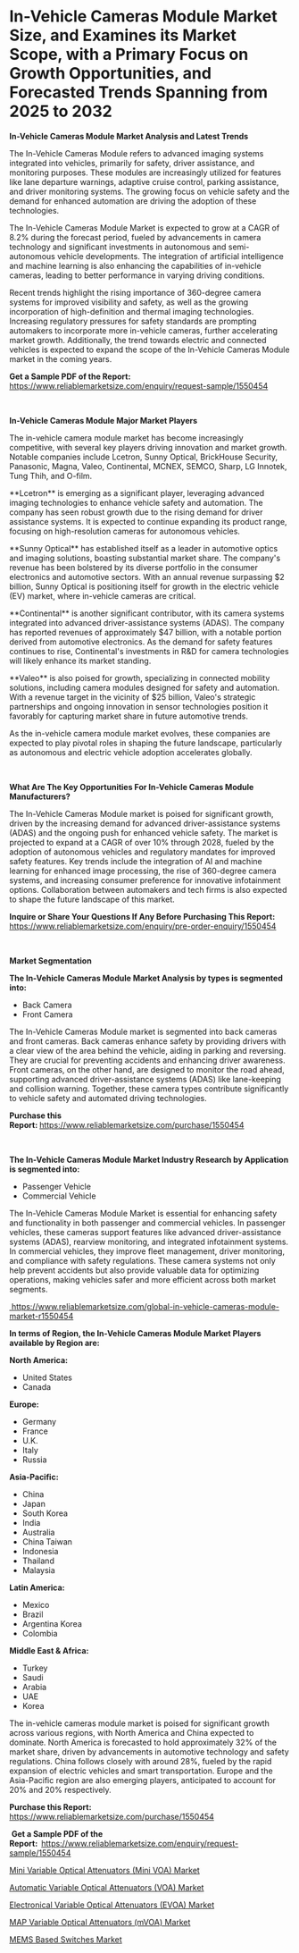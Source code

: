 <p><h1>In-Vehicle Cameras Module Market Size, and Examines its Market Scope, with a Primary Focus on Growth Opportunities, and Forecasted Trends Spanning from 2025 to 2032</h1></p><p><strong>In-Vehicle Cameras Module Market Analysis and Latest Trends</strong></p>
<p><p>The In-Vehicle Cameras Module refers to advanced imaging systems integrated into vehicles, primarily for safety, driver assistance, and monitoring purposes. These modules are increasingly utilized for features like lane departure warnings, adaptive cruise control, parking assistance, and driver monitoring systems. The growing focus on vehicle safety and the demand for enhanced automation are driving the adoption of these technologies.</p><p>The In-Vehicle Cameras Module Market is expected to grow at a CAGR of 8.2% during the forecast period, fueled by advancements in camera technology and significant investments in autonomous and semi-autonomous vehicle developments. The integration of artificial intelligence and machine learning is also enhancing the capabilities of in-vehicle cameras, leading to better performance in varying driving conditions.</p><p>Recent trends highlight the rising importance of 360-degree camera systems for improved visibility and safety, as well as the growing incorporation of high-definition and thermal imaging technologies. Increasing regulatory pressures for safety standards are prompting automakers to incorporate more in-vehicle cameras, further accelerating market growth. Additionally, the trend towards electric and connected vehicles is expected to expand the scope of the In-Vehicle Cameras Module market in the coming years.</p></p>
<p><strong>Get a Sample PDF of the Report:&nbsp;</strong> <a href="https://www.reliablemarketsize.com/enquiry/request-sample/1550454?utm_campaign=1143&utm_medium=2&utm_source=Github&utm_content=ia&utm_term=06042025&utm_id=in-vehicle-cameras-module">https://www.reliablemarketsize.com/enquiry/request-sample/1550454</a></p>
<p>&nbsp;</p>
<p><strong>In-Vehicle Cameras Module Major Market Players</strong></p>
<p><p>The in-vehicle camera module market has become increasingly competitive, with several key players driving innovation and market growth. Notable companies include Lcetron, Sunny Optical, BrickHouse Security, Panasonic, Magna, Valeo, Continental, MCNEX, SEMCO, Sharp, LG Innotek, Tung Thih, and O-film.</p><p>**Lcetron** is emerging as a significant player, leveraging advanced imaging technologies to enhance vehicle safety and automation. The company has seen robust growth due to the rising demand for driver assistance systems. It is expected to continue expanding its product range, focusing on high-resolution cameras for autonomous vehicles.</p><p>**Sunny Optical** has established itself as a leader in automotive optics and imaging solutions, boasting substantial market share. The company's revenue has been bolstered by its diverse portfolio in the consumer electronics and automotive sectors. With an annual revenue surpassing $2 billion, Sunny Optical is positioning itself for growth in the electric vehicle (EV) market, where in-vehicle cameras are critical.</p><p>**Continental** is another significant contributor, with its camera systems integrated into advanced driver-assistance systems (ADAS). The company has reported revenues of approximately $47 billion, with a notable portion derived from automotive electronics. As the demand for safety features continues to rise, Continental's investments in R&D for camera technologies will likely enhance its market standing.</p><p>**Valeo** is also poised for growth, specializing in connected mobility solutions, including camera modules designed for safety and automation. With a revenue target in the vicinity of $25 billion, Valeo's strategic partnerships and ongoing innovation in sensor technologies position it favorably for capturing market share in future automotive trends.</p><p>As the in-vehicle camera module market evolves, these companies are expected to play pivotal roles in shaping the future landscape, particularly as autonomous and electric vehicle adoption accelerates globally.</p></p>
<p>&nbsp;</p>
<p><strong>What Are The Key Opportunities For In-Vehicle Cameras Module Manufacturers?</strong></p>
<p><p>The In-Vehicle Cameras Module market is poised for significant growth, driven by the increasing demand for advanced driver-assistance systems (ADAS) and the ongoing push for enhanced vehicle safety. The market is projected to expand at a CAGR of over 10% through 2028, fueled by the adoption of autonomous vehicles and regulatory mandates for improved safety features. Key trends include the integration of AI and machine learning for enhanced image processing, the rise of 360-degree camera systems, and increasing consumer preference for innovative infotainment options. Collaboration between automakers and tech firms is also expected to shape the future landscape of this market.</p></p>
<p><strong>Inquire or Share Your Questions If Any Before Purchasing This Report:</strong> <a href="https://www.reliablemarketsize.com/enquiry/pre-order-enquiry/1550454?utm_campaign=1143&utm_medium=2&utm_source=Github&utm_content=ia&utm_term=06042025&utm_id=in-vehicle-cameras-module">https://www.reliablemarketsize.com/enquiry/pre-order-enquiry/1550454</a></p>
<p>&nbsp;</p>
<p><strong>Market Segmentation</strong></p>
<p><strong>The In-Vehicle Cameras Module Market Analysis by types is segmented into:</strong></p>
<p><ul><li>Back Camera</li><li>Front Camera</li></ul></p>
<p><p>The In-Vehicle Cameras Module market is segmented into back cameras and front cameras. Back cameras enhance safety by providing drivers with a clear view of the area behind the vehicle, aiding in parking and reversing. They are crucial for preventing accidents and enhancing driver awareness. Front cameras, on the other hand, are designed to monitor the road ahead, supporting advanced driver-assistance systems (ADAS) like lane-keeping and collision warning. Together, these camera types contribute significantly to vehicle safety and automated driving technologies.</p></p>
<p><strong>Purchase this Report:&nbsp;</strong><a href="https://www.reliablemarketsize.com/purchase/1550454?utm_campaign=1143&utm_medium=2&utm_source=Github&utm_content=ia&utm_term=06042025&utm_id=in-vehicle-cameras-module">https://www.reliablemarketsize.com/purchase/1550454</a></p>
<p>&nbsp;</p>
<p><strong>The In-Vehicle Cameras Module Market Industry Research by Application is segmented into:</strong></p>
<p><ul><li>Passenger Vehicle</li><li>Commercial Vehicle</li></ul></p>
<p><p>The In-Vehicle Cameras Module Market is essential for enhancing safety and functionality in both passenger and commercial vehicles. In passenger vehicles, these cameras support features like advanced driver-assistance systems (ADAS), rearview monitoring, and integrated infotainment systems. In commercial vehicles, they improve fleet management, driver monitoring, and compliance with safety regulations. These camera systems not only help prevent accidents but also provide valuable data for optimizing operations, making vehicles safer and more efficient across both market segments.</p></p>
<p><a href="https://www.reliablemarketsize.com/global-in-vehicle-cameras-module-market-r1550454?utm_campaign=1143&utm_medium=2&utm_source=Github&utm_content=ia&utm_term=06042025&utm_id=in-vehicle-cameras-module">&nbsp;https://www.reliablemarketsize.com/global-in-vehicle-cameras-module-market-r1550454</a></p>
<p><strong>In terms of Region, the In-Vehicle Cameras Module Market Players available by Region are:</strong></p>
<p>
    <p> <strong> North America: </strong>
        <ul>
            <li>United States</li>
            <li>Canada</li>
        </ul>
        </p> 
    <p> <strong> Europe: </strong>
        <ul>
            <li>Germany</li>
            <li>France</li>
            <li>U.K.</li>
            <li>Italy</li>
            <li>Russia</li>
        </ul>
        </p> 
    <p> <strong> Asia-Pacific: </strong>
        <ul>
            <li>China</li>
            <li>Japan</li>
            <li>South Korea</li>
            <li>India</li>
            <li>Australia</li>
            <li>China Taiwan</li>
            <li>Indonesia</li>
            <li>Thailand</li>
            <li>Malaysia</li>
        </ul>
        </p> 
    <p> <strong> Latin America: </strong>
        <ul>
            <li>Mexico</li>
            <li>Brazil</li>
            <li>Argentina Korea</li>
            <li>Colombia</li>
        </ul>
        </p> 
    <p> <strong> Middle East & Africa: </strong>
        <ul>
            <li>Turkey</li>
            <li>Saudi</li>
            <li>Arabia</li>
            <li>UAE</li>
            <li>Korea</li>
        </ul>
    </p>
    </p>
<p><p>The in-vehicle cameras module market is poised for significant growth across various regions, with North America and China expected to dominate. North America is forecasted to hold approximately 32% of the market share, driven by advancements in automotive technology and safety regulations. China follows closely with around 28%, fueled by the rapid expansion of electric vehicles and smart transportation. Europe and the Asia-Pacific region are also emerging players, anticipated to account for 20% and 20% respectively.</p></p>
<p><strong>Purchase this Report: </strong><a href="https://www.reliablemarketsize.com/purchase/1550454?utm_campaign=1143&utm_medium=2&utm_source=Github&utm_content=ia&utm_term=06042025&utm_id=in-vehicle-cameras-module">https://www.reliablemarketsize.com/purchase/1550454</a></p>
<p>&nbsp;<strong>Get a Sample PDF of the Report:&nbsp;&nbsp;</strong><a href="https://www.reliablemarketsize.com/enquiry/request-sample/1550454?utm_campaign=1143&utm_medium=2&utm_source=Github&utm_content=ia&utm_term=06042025&utm_id=in-vehicle-cameras-module">https://www.reliablemarketsize.com/enquiry/request-sample/1550454</a></p>
<p><strong></strong></p>
<p><p><a href="https://github.com/arifasabeygb/Market-Research-Report-List-1/blob/main/mini-variable-optical-attenuators-mini-voa-market.md?utm_campaign=1143&utm_medium=2&utm_source=Github&utm_content=ia&utm_term=06042025&utm_id=in-vehicle-cameras-module">Mini Variable Optical Attenuators (Mini VOA) Market</a></p><p><a href="https://github.com/theyasnare5w/Market-Research-Report-List-1/blob/main/automatic-variable-optical-attenuators-voa-market.md?utm_campaign=1143&utm_medium=2&utm_source=Github&utm_content=ia&utm_term=06042025&utm_id=in-vehicle-cameras-module">Automatic Variable Optical Attenuators (VOA) Market</a></p><p><a href="https://github.com/kaidaloeckf7/Market-Research-Report-List-1/blob/main/electronical-variable-optical-attenuators-evoa-market.md?utm_campaign=1143&utm_medium=2&utm_source=Github&utm_content=ia&utm_term=06042025&utm_id=in-vehicle-cameras-module">Electronical Variable Optical Attenuators (EVOA) Market</a></p><p><a href="https://github.com/nacarnzina/Market-Research-Report-List-1/blob/main/map-variable-optical-attenuators-mvoa-market.md?utm_campaign=1143&utm_medium=2&utm_source=Github&utm_content=ia&utm_term=06042025&utm_id=in-vehicle-cameras-module">MAP Variable Optical Attenuators (mVOA) Market</a></p><p><a href="https://github.com/ocambdidarhz/Market-Research-Report-List-1/blob/main/mems-based-switches-market.md?utm_campaign=1143&utm_medium=2&utm_source=Github&utm_content=ia&utm_term=06042025&utm_id=in-vehicle-cameras-module">MEMS Based Switches Market</a></p></p>